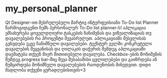 # my_personal_planner
Qt Designer-ით შესრულებული მარტივ ინტერფეისიანი To-Do list Planner
წარმოგიდგენთ ჩემს პერსონალურ To-Do list planner-ს!
აპლიკაცია ემსახურება ყოველდღიური ტასკების ჩანიშვნას და ვიზუალიზაციას თუ დავალებების რა პროცენტი შევასრულეთ.
აპლიკაციაში შესვლისას გვხვდება უკვე ჩანიშნული დავალებები. ტექსტურ ველში კონკრეტული დავალების შეყვანისას და ღილაკის დაჭერის შემდეგ აპლიკაციაში დაემატება თქვენ მიერ მითითებული დავალება. Checkbox-ების მონიშვნის შემდეგ progress bar-შიც შევა შესაბამისი ცვლილებები და გაიზრდება ან შემცირდება მონიშნული დავალებების რაოდენობის მიხედვით.
დიდი მადლობა თქვენი ყურადღებისთვის<3
